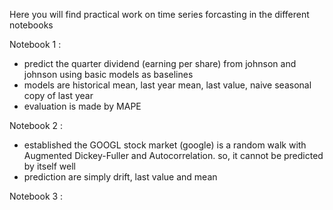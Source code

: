 Here you will find practical work on time series forcasting in the different notebooks

Notebook 1 : 
- predict the quarter dividend (earning per share) from johnson and johnson using basic models as baselines
- models are historical mean, last year mean, last value, naive seasonal copy of last year
- evaluation is made by MAPE

Notebook 2 : 
- established the GOOGL stock market (google) is a random walk with Augmented Dickey-Fuller and Autocorrelation. so, it cannot be predicted by itself well
- prediction are simply drift, last value and mean

Notebook 3 : 
